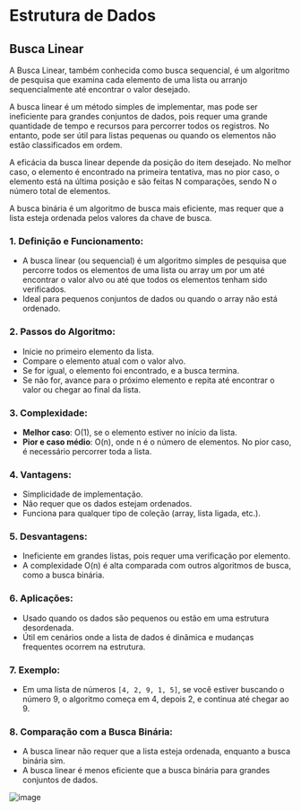 # Estrutura de Dados

## Busca Linear

A Busca Linear, também conhecida como busca sequencial, é um algoritmo de pesquisa que examina cada elemento de uma lista ou arranjo sequencialmente até encontrar o valor desejado.

A busca linear é um método simples de implementar, mas pode ser ineficiente para grandes conjuntos de dados, pois requer uma grande quantidade de tempo e recursos para percorrer todos os registros. No entanto, pode ser útil para listas pequenas ou quando os elementos não estão classificados em ordem.

A eficácia da busca linear depende da posição do item desejado. No melhor caso, o elemento é encontrado na primeira tentativa, mas no pior caso, o elemento está na última posição e são feitas N comparações, sendo N o número total de elementos.

A busca binária é um algoritmo de busca mais eficiente, mas requer que a lista esteja ordenada pelos valores da chave de busca.

### 1. Definição e Funcionamento:
- A busca linear (ou sequencial) é um algoritmo simples de pesquisa que percorre todos os elementos de uma lista ou array um por um até encontrar o valor alvo ou até que todos os elementos tenham sido verificados.
- Ideal para pequenos conjuntos de dados ou quando o array não está ordenado.

### 2. Passos do Algoritmo:
- Inicie no primeiro elemento da lista.
- Compare o elemento atual com o valor alvo.
- Se for igual, o elemento foi encontrado, e a busca termina.
- Se não for, avance para o próximo elemento e repita até encontrar o valor ou chegar ao final da lista.

### 3. Complexidade:
- **Melhor caso**: O(1), se o elemento estiver no início da lista.
- **Pior e caso médio**: O(n), onde n é o número de elementos. No pior caso, é necessário percorrer toda a lista.

### 4. Vantagens:
- Simplicidade de implementação.
- Não requer que os dados estejam ordenados.
- Funciona para qualquer tipo de coleção (array, lista ligada, etc.).

### 5. Desvantagens:
- Ineficiente em grandes listas, pois requer uma verificação por elemento.
- A complexidade O(n) é alta comparada com outros algoritmos de busca, como a busca binária.

### 6. Aplicações:
- Usado quando os dados são pequenos ou estão em uma estrutura desordenada.
- Útil em cenários onde a lista de dados é dinâmica e mudanças frequentes ocorrem na estrutura.

### 7. Exemplo:
- Em uma lista de números `[4, 2, 9, 1, 5]`, se você estiver buscando o número 9, o algoritmo começa em 4, depois 2, e continua até chegar ao 9.

### 8. Comparação com a Busca Binária:
- A busca linear não requer que a lista esteja ordenada, enquanto a busca binária sim.
- A busca linear é menos eficiente que a busca binária para grandes conjuntos de dados.

![image](https://github.com/user-attachments/assets/0d8f25f3-217b-41ad-b7f3-f23e391001be)
